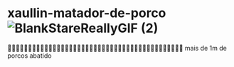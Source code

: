 # xaullin-matador-de-porco![BlankStareReallyGIF (2)](https://github.com/user-attachments/assets/c707b859-7941-45cc-99ad-d967a9e1faf2)
🐖🐖🐖🐖🐖🐖🐖🐖🐖🐖🐖🐖🐖🐖🐖🐖🐖🐖🐖🐖🐖🐖🐖🐖🐖🐖🐖🐖🐖🐖🐖🐖🐖🐖🐖🐖🐖🐖🐖🐖🐖🐖🐖 mais de 1m de porcos abatido
